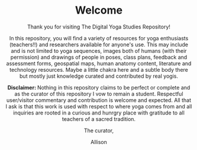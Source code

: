 <Header>
 <h1> Welcome</h1>
  <p>Thank you for visiting The Digital Yoga Studies Repository!</p>
 <p>In this repository, you will find a variety of resources for yoga enthusiasts (teachers!!) and researchers available for anyone's use. This may include and is not limited to yoga sequences, images both of humans (with their permission) and drawings of people in poses, class plans, feedback and assessment forms, geospatial maps, human anatomy content, literature and technology resources. Maybe a little chakra here and a subtle body there but mostly just knowledge curated and contributed by real yogis.</p>

 <b> <p> Disclaimer: </b> Nothing in this repository claims to be perfect or complete and as the curator of this repository I vow to remain a student. Respectful user/visitor commentary and contribution is welcome and expected. All that I ask is that this work is used with respect to where yoga comes from and all inquiries are rooted in a curious and hunrgry place with gratitude to all teachers of a sacred tradition.
 <p>
  
 <p>The curator,</p>
 Allison
